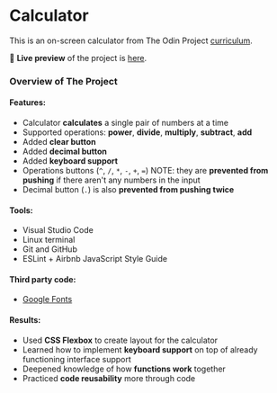 # Calculator
  This is an on-screen calculator from The Odin Project [curriculum](https://www.theodinproject.com/paths/foundations/courses/foundations/lessons/calculator).

🔗 **Live preview** of the project is [here](https://mooniidev.github.io/calculator/).

### Overview of The Project
#### **Features:**
* Calculator **calculates** a single pair of numbers at a time
* Supported operations: **power**, **divide**, **multiply**, **subtract**, **add** 
* Added **clear button**
* Added **decimal button**
* Added **keyboard support**
* Operations buttons (`^`, `/`, `*`, `-`, `+`, `=`) NOTE: they are **prevented from pushing** if there aren't any numbers in the input
* Decimal button (`.`) is also **prevented from pushing twice**

#### **Tools:**
* Visual Studio Code
* Linux terminal
* Git and GitHub
* ESLint + Airbnb JavaScript Style Guide

#### **Third party code:**
* [Google Fonts](https://fonts.google.com/)

#### **Results:**
* Used **CSS Flexbox** to create layout for the calculator
* Learned how to implement **keyboard support** on top of already functioning interface support
* Deepened knowledge of how **functions work** together
* Practiced **code reusability** more through code
